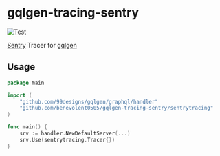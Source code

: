# gqlgen-tracing-sentry

[![Test](https://github.com/benevolent0505/gqlgen-tracing-sentry/actions/workflows/test.yml/badge.svg)](https://github.com/benevolent0505/gqlgen-tracing-sentry/actions/workflows/test.yml)

[Sentry](https://sentry.io) Tracer for [gqlgen](https://gqlgen.com/)

## Usage

```go
package main

import (
    "github.com/99designs/gqlgen/graphql/handler"
    "github.com/benevolent0505/gqlgen-tracing-sentry/sentrytracing"
)

func main() {
    srv := handler.NewDefaultServer(...)
    srv.Use(sentrytracing.Tracer{})
}
```
